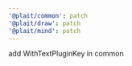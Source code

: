 ```yaml
---
'@plait/common': patch
'@plait/draw': patch
'@plait/mind': patch
---
```


add WithTextPluginKey in common
